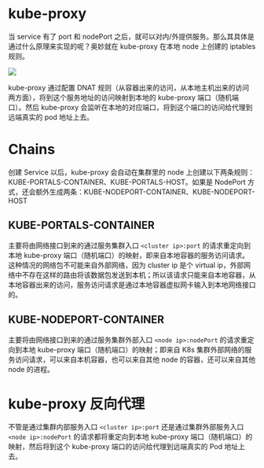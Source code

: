 # kube-proxy

当 service 有了 port 和 nodePort 之后，就可以对内/外提供服务。那么其具体是通过什么原理来实现的呢？奥妙就在 kube-proxy 在本地 node 上创建的 iptables 规则。

![](https://i.postimg.cc/QtpTC39C/image.png)

kube-proxy 通过配置 DNAT 规则（从容器出来的访问，从本地主机出来的访问两方面），将到这个服务地址的访问映射到本地的 kube-proxy 端口（随机端口）。然后 kube-proxy 会监听在本地的对应端口，将到这个端口的访问给代理到远端真实的 pod 地址上去。

# Chains

创建 Service 以后，kube-proxy 会自动在集群里的 node 上创建以下两条规则：KUBE-PORTALS-CONTAINER、KUBE-PORTALS-HOST。如果是 NodePort 方式，还会额外生成两条：KUBE-NODEPORT-CONTAINER、KUBE-NODEPORT-HOST

## KUBE-PORTALS-CONTAINER

主要将由网络接口到来的通过服务集群入口 `<cluster ip>:port` 的请求重定向到本地 kube-proxy 端口（随机端口）的映射，即来自本地容器的服务访问请求。这种情况的网络包不可能来自外部网络，因为 cluster ip 是个 virtual ip，外部网络中不存在这样的路由将该数据包发送到本机；所以该请求只能来自本地容器，从本地容器出来的访问，服务访问请求是通过本地容器虚拟网卡输入到本地网络接口的。

## KUBE-NODEPORT-CONTAINER

主要将由网络接口到来的通过服务集群外部入口 `<node ip>:nodePort` 的请求重定向到本地 kube-proxy 端口（随机端口）的映射；即来自 K8s 集群外部网络的服务访问请求，可以来自本机容器，也可以来自其他 node 的容器，还可以来自其他 node 的进程。

# kube-proxy 反向代理

不管是通过集群内部服务入口 `<cluster ip>:port` 还是通过集群外部服务入口 `<node ip>:nodePort` 的请求都将重定向到本地 kube-proxy 端口（随机端口）的映射，然后将到这个 kube-proxy 端口的访问给代理到远端真实的 Pod 地址上去。

